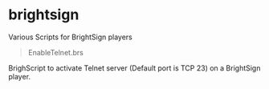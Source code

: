 # brightsign
Various Scripts for BrightSign players

>EnableTelnet.brs

BrighScript to activate Telnet server (Default port is TCP 23) on a BrightSign player.

